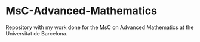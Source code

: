 # MsC-Advanced-Mathematics

Repository with my work done for the MsC on Advanced Mathematics at the Universitat de Barcelona. 

